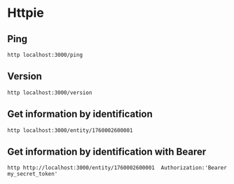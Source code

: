 # Httpie

## Ping
```
http localhost:3000/ping 
```

## Version
```
http localhost:3000/version
```

## Get information by identification
```
http localhost:3000/entity/1760002600001
```
## Get information by identification with Bearer
```
http http://localhost:3000/entity/1760002600001  Authorization:'Bearer my_secret_token'
```
